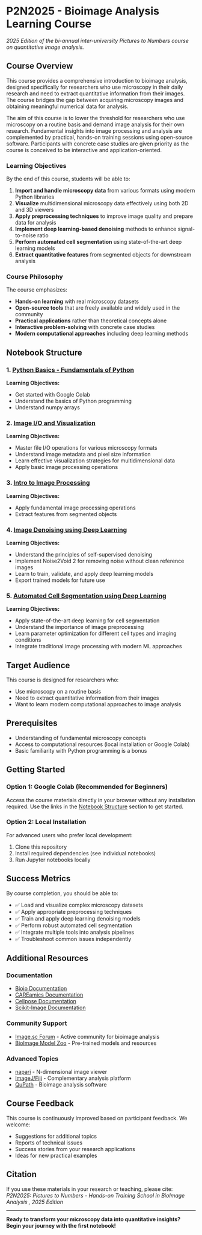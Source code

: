 # P2N2025 - Bioimage Analysis Learning Course
*2025 Edition of the bi-annual inter-university Pictures to Numbers course on quantitative image analysis.*

## Course Overview

This course provides a comprehensive introduction to bioimage analysis, designed specifically for researchers who use microscopy in their daily research and need to extract quantitative information from their images. The course bridges the gap between acquiring microscopy images and obtaining meaningful numerical data for analysis.

The aim of this course is to lower the threshold for researchers who use microscopy on a routine basis and demand image analysis for their own 
research. Fundamental insights into image processing and analysis are complemented by practical, hands-on training sessions using open-source 
software. Participants with concrete case studies are given priority as the course is conceived to be interactive and application-oriented.

### Learning Objectives

By the end of this course, students will be able to:

1. **Import and handle microscopy data** from various formats using modern Python libraries
2. **Visualize** multidimensional microscopy data effectively using both 2D and 3D viewers
3. **Apply preprocessing techniques** to improve image quality and prepare data for analysis
4. **Implement deep learning-based denoising** methods to enhance signal-to-noise ratio
5. **Perform automated cell segmentation** using state-of-the-art deep learning models
6. **Extract quantitative features** from segmented objects for downstream analysis

### Course Philosophy

The course emphasizes:
- **Hands-on learning** with real microscopy datasets
- **Open-source tools** that are freely available and widely used in the community
- **Practical applications** rather than theoretical concepts alone
- **Interactive problem-solving** with concrete case studies
- **Modern computational approaches** including deep learning methods

## Notebook Structure

### 1. [Python Basics - Fundamentals of Python](https://colab.research.google.com/github/DeVosLab/P2N2025/blob/main/01_python_basics.ipynb)
**Learning Objectives:**
- Get started with Google Colab
- Understand the basics of Python programming
- Understand numpy arrays

### 2. [Image I/O and Visualization](https://colab.research.google.com/github/DeVosLab/P2N2025/blob/main/02_image-io-and-visualization.ipynb)
**Learning Objectives:**
- Master file I/O operations for various microscopy formats
- Understand image metadata and pixel size information
- Learn effective visualization strategies for multidimensional data
- Apply basic image processing operations

### 3. [Intro to Image Processing](https://colab.research.google.com/github/DeVosLab/P2N2025/blob/main/03_image-processing.ipynb)
**Learning Objectives:**
- Apply fundamental image processing operations
- Extract features from segmented objects

### 4. [Image Denoising using Deep Learning](https://colab.research.google.com/github/DeVosLab/P2N2025/blob/main/04_image-denoising-with-N2V2.ipynb)
**Learning Objectives:**
- Understand the principles of self-supervised denoising
- Implement Noise2Void 2 for removing noise without clean reference images
- Learn to train, validate, and apply deep learning models
- Export trained models for future use

### 5. [Automated Cell Segmentation using Deep Learning](https://colab.research.google.com/github/DeVosLab/P2N2025/blob/main/05_cell-segmentation-with-cellpose.ipynb)
**Learning Objectives:**
- Apply state-of-the-art deep learning for cell segmentation
- Understand the importance of image preprocessing
- Learn parameter optimization for different cell types and imaging conditions
- Integrate traditional image processing with modern ML approaches

## Target Audience

This course is designed for researchers who:
- Use microscopy on a routine basis
- Need to extract quantitative information from their images
- Want to learn modern computational approaches to image analysis

## Prerequisites

- Understanding of fundamental microscopy concepts
- Access to computational resources (local installation or Google Colab)
- Basic familiarity with Python programming is a bonus

## Getting Started

### Option 1: Google Colab (Recommended for Beginners)
Access the course materials directly in your browser without any installation required. Use the links in the [Notebook Structure](#notebook-structure) section to get started.

### Option 2: Local Installation
For advanced users who prefer local development:
1. Clone this repository
2. Install required dependencies (see individual notebooks)
3. Run Jupyter notebooks locally

## Success Metrics

By course completion, you should be able to:
- ✅ Load and visualize complex microscopy datasets
- ✅ Apply appropriate preprocessing techniques
- ✅ Train and apply deep learning denoising models
- ✅ Perform robust automated cell segmentation
- ✅ Integrate multiple tools into analysis pipelines
- ✅ Troubleshoot common issues independently

## Additional Resources

### Documentation
- [Bioio Documentation](https://bioio-devs.github.io/bioio/)
- [CAREamics Documentation](https://careamics.github.io/)
- [Cellpose Documentation](https://cellpose.readthedocs.io/)
- [Scikit-Image Documentation](https://scikit-image.org/)

### Community Support
- [Image.sc Forum](https://forum.image.sc/) - Active community for bioimage analysis
- [BioImage Model Zoo](https://bioimage.io/) - Pre-trained models and resources

### Advanced Topics
- [napari](https://napari.org/) - N-dimensional image viewer
- [ImageJ/Fiji](https://imagej.net/software/fiji/) - Complementary analysis platform
- [QuPath](https://qupath.github.io/) - Bioimage analysis software

## Course Feedback

This course is continuously improved based on participant feedback. We welcome:
- Suggestions for additional topics
- Reports of technical issues
- Success stories from your research applications
- Ideas for new practical examples

## Citation

If you use these materials in your research or teaching, please cite:
*P2N2025: Pictures to Numbers - Hands-on Training School in BioImage Analysis , 2025 Edition*

---

**Ready to transform your microscopy data into quantitative insights? Begin your journey with the first notebook!**
